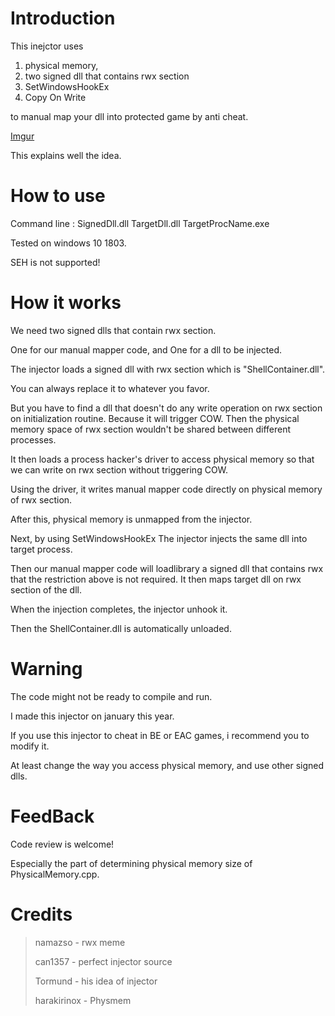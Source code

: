 # Introduction

This inejctor uses 

1. physical memory,
2. two signed dll that contains rwx section
3. SetWindowsHookEx
4. Copy On Write

to manual map your dll into protected game by anti cheat.



[Imgur](https://imgur.com/AJojXut)

This explains well the idea.

# How to use

Command line : SignedDll.dll TargetDll.dll TargetProcName.exe


Tested on windows 10 1803.

SEH is not supported!

# How it works

We need two signed dlls that contain rwx section.

One for our manual mapper code, and One for a dll to be injected.



The injector loads a signed dll with rwx section which is "ShellContainer.dll".

You can always replace it to whatever you favor. 

But you have to find a dll that doesn't do any write operation on rwx section on initialization routine. Because it will trigger COW. Then the physical memory space of rwx section wouldn't be shared between different processes.

It then loads a process hacker's driver to access physical memory so that we can write on rwx section without triggering COW. 

Using the driver, it writes manual mapper code directly on physical memory of rwx section.

After this, physical memory is unmapped from the injector.

Next, by using SetWindowsHookEx The injector injects the same dll into target process.

Then our manual mapper code will loadlibrary a signed dll that contains rwx that the restriction above is not required. It then maps target dll on rwx section of the dll.

When the injection completes, the injector unhook it. 

Then the ShellContainer.dll is automatically unloaded.



# Warning

The code might not be ready to compile and run.

I made this injector on january this year.

If you use this injector to cheat in BE or EAC games, i recommend you to modify it.

At least change the way you access physical memory, and use other signed dlls.



# FeedBack

Code review is welcome!

Especially the part of determining physical memory size of PhysicalMemory.cpp.



# Credits 

> namazso - rwx meme
>
> can1357 - perfect injector source
>
> Tormund - his idea of injector
>
> harakirinox - Physmem
>
> 

